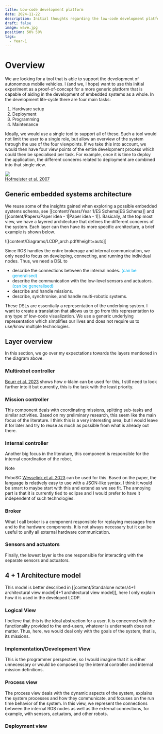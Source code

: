 ```yaml
---
title: Low-code development platform
date: 2024-11-22
description: Initial thoughts regarding the low-code development platform
draft: false
image: wave.jpg
position: 50% 50%
tags: 
  - Year-1
---
```

# Overview

We are looking for a tool that is able to support the development of autonomous mobile vehicles. I (and we, I hope) want to use this initial experiment as a proof-of-concept for a more generic platform that is capable of aiding in the development of embedded systems as a whole. In the development life-cycle there are four main tasks:

1. Hardware setup
2. Deployment
3. Programming
4. Maintenance

Ideally, we would use a single tool to support all of these. Such a tool would not limit the user to a single role, but allow an overview of the system through the use of the four viewpoints. If we take this into account, we would then have four view points of the entire development process which could then be specialised per task. For example, once it is time to deploy the application, the different concerns related to deployment are combined into that single view.

<div class="caption-img-container">
  <div class="caption-img">
    <img src=/static/images/four_views.png />
    <figcaption> <a href="https://linkinghub.elsevier.com/retrieve/pii/S0164121206001634">Hofmeister  et al. 2007</a></figcaption>
  </div>
</div>

## Generic embedded systems architecture
 
 We reuse some of the insights gained when exploring a possible embedded systems schema, see [[content/Years/Year 1/ES Schema|ES Schema]] and [[content/Papers/Paper idea - 1|Paper idea - 1]]. Basically, at the top most view, we have a layered architecture that defines the different concerns of the system. Each layer can then have its more specific architecture, a brief example is shown below.

![[content/Diagrams/LCDP_arch.pdf#height=auto]]

Since ROS handles the entire brokerage and internal communication, we only need to focus on developing, connecting, and running the individual nodes. Thus, we need a DSL to

- describe the connections between the internal nodes. <span style="color:rgb(0, 176, 240)">(can be generalised)</span>
- describe the communication with the low-level sensors and actuators. <span style="color:rgb(0, 176, 240)">(can be generalised)</span>
- describe and handle missions.
- describe, synchronise, and handle multi-robotic systems.

These DSLs are essentially a representation of the underlying system. I want to create a translation that allows us to go from this representation to any type of low-code visualization. We use a generic underlying representation which simplifies our lives and does not require us to use/know multiple technologies. 

## Layer overview

In this section, we go over my expectations towards the layers mentioned in the diagram above.
### Multirobot controller

[Bourr  et al. 2023](https://pubblicazioni.unicam.it/handle/11581/484448) shows how x-klaim can be used for this, I still need to look further into it but currently, this is the task with the least priority.

### Mission controller

This component deals with coordinating missions, splitting sub-tasks and similar activities.
Based on my preliminary research, this seem like the main focus of the literature.
I think this is a very interesting area, but I would leave it for later and try to reuse as much as possible from what is already out there.
### Internal controller

Another big focus in the literature, this component is responsible for the internal coordination of the robot. 

> [!note]
> RoboSC [Wesselink  et al. 2023](https://ieeexplore.ieee.org/document/10161436/?arnumber=10161436&tag=1) can be used for this. Based on the paper, the language is relatively easy to use with a JSON-like syntax. I think it would be smart to maybe start with this and extend as we see fit. The annoying part is that it is currently tied to eclipse and I would prefer to have it independent of such technologies.
### Broker

What I call broker is a component responsible for replaying messages from and to the hardware components. It is not always necessary but it can be useful to unify all external hardware communication.
### Sensors and actuators

Finally, the lowest layer is the one responsible for interacting with the separate sensors and actuators.

## 4 + 1 Architecture model

This model is better described in [[content/Standalone notes/4+1 architectural view model|4+1 architectural view model]], here I only explain how it is used in the developed LCDP.

### Logical View

I believe that this is the ideal abstraction for a user. It is concerned with the functionality provided to the end-users, whatever is underneath does not matter. Thus, here, we would deal only with the goals of the system, that is, its missions.
### Implementation/Development View

This is the programmer perspective, so I would imagine that it is either unnecessary or would be composed by the internal controller and internal mission definitions.
### Process view

The process view deals with the dynamic aspects of the system, explains the system processes and how they communicate, and focuses on the run time behavior of the system. In this view, we represent the connections between the internal ROS nodes as well as the external connections, for example, with sensors, actuators, and other robots.

### Deployment view
